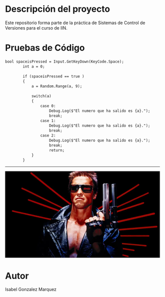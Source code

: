# Descripción del proyecto 
Este repositorio forma parte de la práctica de Sistemas de Control de Versiones para el curso de IIN.

# Pruebas de Código
```
bool spaceisPressed = Input.GetKeyDown(KeyCode.Space);
        int a = 0;

        if (spaceisPressed == true )
        {
            a = Random.Range(a, 9);

            switch(a)
            {
                case 0:
                    Debug.Log($"El numero que ha salido es {a}.");
                    break; 
                case 1:
                    Debug.Log($"El numero que ha salido es {a}.");
                    break; 
                case 2:
                    Debug.Log($"El numero que ha salido es {a}.");
                    break; 
                    return;
            }
        }
```
------------------------------------------------

![Terminator](terminator2.png)

# Autor
Isabel Gonzalez Marquez
